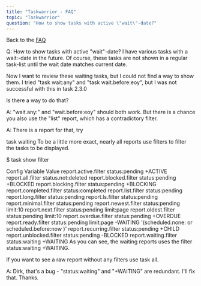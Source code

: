 ```yaml
---
title: "Taskwarrior - FAQ"
topic: "Taskwarrior"
question: "How to show tasks with active \"wait\"-date?"
---
```


Back to the [FAQ](/support/faq)

Q: How to show tasks with active "wait"-date?
I have various tasks with a wait:-date in the future. Of course, these tasks are not shown in a regular task-list until the wait date matches current date.

Now I want to review these waiting tasks, but I could not find a way to show them. 
I tried "task wait:any" and "task wait.before:eoy", but I was not successful with this in task 2.3.0

Is there a way to do that? 

A: "wait.any:" and "wait.before:eoy" should both work. But there is a chance you also use the "list" report, which has a contradictory filter.

A: There is a report for that, try

task waiting
To be a little more exact, nearly all reports use filters to filter the tasks to be displayed.

$ task show filter

Config Variable         Value
report.active.filter    status:pending +ACTIVE
report.all.filter       status.not:deleted
report.blocked.filter   status:pending +BLOCKED
report.blocking.filter  status:pending +BLOCKING
report.completed.filter status:completed
report.list.filter      status:pending
report.long.filter      status:pending
report.ls.filter        status:pending
report.minimal.filter   status:pending
report.newest.filter    status:pending limit:10
report.next.filter      status:pending limit:page
report.oldest.filter    status:pending limit:10
report.overdue.filter   status:pending +OVERDUE
report.ready.filter     status:pending limit:page -WAITING '(scheduled.none: or scheduled.before:now )'
report.recurring.filter status:pending +CHILD
report.unblocked.filter status:pending -BLOCKED
report.waiting.filter   status:waiting +WAITING
As you can see, the waiting reports uses the filter status:waiting +WAITING.

If you want to see a raw report without any filters use task all.

A: Dirk, that's a bug - "status:waiting" and "+WAITING" are redundant. I'll fix that. Thanks.

